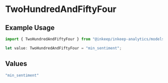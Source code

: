 # TwoHundredAndFiftyFour

## Example Usage

```typescript
import { TwoHundredAndFiftyFour } from "@inkeep/inkeep-analytics/models/operations";

let value: TwoHundredAndFiftyFour = "min_sentiment";
```

## Values

```typescript
"min_sentiment"
```